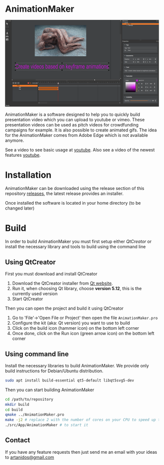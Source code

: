 # AnimationMaker

![Image](assets/AnimationMaker.png) 

AnimationMaker is a software designed to help you to quickly build presentation video which you can upload to youtube or vimeo. These presentation videos can be used as pitch videos for crowdfunding campaigns for example.
It is also possible to create animated gifs.
The idea for the AnimationMaker comes from Adobe Edge which is not available anymore.

See a video to see basic usage at [youtube](https://youtu.be/Ir7Lvd-O2aE).
Also see a video of the newest features [youtube](https://youtu.be/pa53WfUkbO0).

# Installation

AnimationMaker can be downloaded using the release section of this repository [releases](https://github.com/Artanidos/AnimationMaker/releases), the latest release provides an installer.

Once installed the software is located in your home directory (to be changed later)

# Build

In order to build AnimationMaker you must first setup either *QtCreator* or install the necessary library and tools to build using the command line

## Using QtCreator

First you must download and install QtCreator

1. Download the QtCreator installer from [Qt website](https://www.qt.io/download-qt-installer).
2. Run it, when choosing Qt library, choose **version  5.12**, this is the currently used version
3. Start QtCreator

Then you can open the project and build it using QtCreator

1. Go to 'File'->'Open File or Project' then open the file `AnimationMaker.pro`
2. Configure the kit (aka: Qt version) you want to use to build
3. Click on the build icon (hammer icon) on the bottom left corner
4. Once done, click on the Run icon (green arrow icon) on the bottom left corner

## Using command line

Install the necessary libraries to build AnimationMaker. We provide only build instructions for Debian/Ubuntu
distribution.

```bash
sudo apt install build-essential qt5-default libqt5svg5-dev
```

Then you can start building AnimationMaker

```bash
cd /path/to/repository
mkdir build
cd build
qmake ../AnimationMaker.pro
make -j2 # replace 2 with the number of cores on your CPU to speed up the build
./src/App/AnimationMaker # to start it
```

## Contact
If you have any feature requests then just send me an email with your ideas to artanidos@gmail.com


